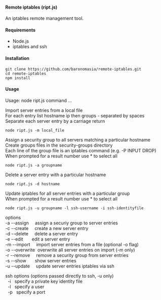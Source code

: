 #### Remote iptables (ript.js)

An iptables remote management tool.

#### Requirements

* Node.js
* iptables and ssh

#### Installation

```
git clone https://github.com/baronomasia/remote-iptables.git
cd remote-iptables
npm install
```

#### Usage

Usage: node ript.js command ...

  Import server entries from a local file  
  For each entry list hostname ip then groups - separated by spaces  
  Separate each server entry by a carriage return  

    node ript.js -m local_file

  Assign a security group to all servers matching a particular hostname  
  Create groups files in the security-groups directory  
  Each line of the group file is an iptables command (e.g. -P INPUT DROP)  
  When prompted for a result number use * to select all

    node ript.js -a groupname

  Delete a server entry with a particular hostname

    node ript.js -d hostname

  Update iptables for all server entries with a particular group  
  When prompted for a result number use * to select all

    node ript.js -u groupname -l ssh-username -i ssh-identityfile

options  
  -a --assign&nbsp;&nbsp;&nbsp;&nbsp;&nbsp;assign a securiy group to server entries  
  -c --create&nbsp;&nbsp;&nbsp;&nbsp;&nbsp;create a new server entry  
  -d --delete&nbsp;&nbsp;&nbsp;&nbsp;&nbsp;delete a server entry  
  -e --edit&nbsp;&nbsp;&nbsp;&nbsp;&nbsp;&nbsp;&nbsp;edit a server entry  
  -m --import&nbsp;&nbsp;&nbsp;&nbsp;&nbsp;import server entries from a file (optional -o flag)  
  -o --overwrite&nbsp;&nbsp;overwrite all server entries on import (-m only)  
  -r --remove&nbsp;&nbsp;&nbsp;&nbsp;&nbsp;remove a security group from server entries  
  -s --show&nbsp;&nbsp;&nbsp;&nbsp;&nbsp;&nbsp;&nbsp;show server entries  
  -u --update&nbsp;&nbsp;&nbsp;&nbsp;&nbsp;update server entries iptables via ssh  

ssh options (options passed directly to ssh, -u only)  
&nbsp;&nbsp;-i &nbsp;&nbsp;specify a private key identity file  
&nbsp;&nbsp;-l &nbsp;&nbsp;specify a user  
&nbsp;&nbsp;-p &nbsp;&nbsp;specify a port  